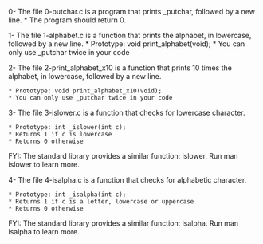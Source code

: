 0- The file 0-putchar.c is a program that prints _putchar, followed by a new line.
	* The program should return 0.

1- The file 1-alphabet.c is a function that prints the alphabet, in lowercase, followed by a new line.
	* Prototype: void print_alphabet(void);
	* You can only use _putchar twice in your code

2- The file 2-print_alphabet_x10 is a function that prints 10 times the alphabet, in lowercase, followed by a new line.

	* Prototype: void print_alphabet_x10(void);
	* You can only use _putchar twice in your code

3- The file 3-islower.c is a function that checks for lowercase character.

	* Prototype: int _islower(int c);
	* Returns 1 if c is lowercase
	* Returns 0 otherwise
FYI: The standard library provides a similar function: islower. Run man islower to learn more.

4- The file 4-isalpha.c is a function that checks for alphabetic character.

	* Prototype: int _isalpha(int c);
	* Returns 1 if c is a letter, lowercase or uppercase
	* Returns 0 otherwise
FYI: The standard library provides a similar function: isalpha. Run man isalpha to learn more.
